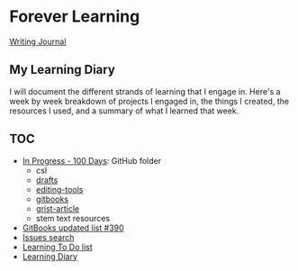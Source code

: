 # Forever Learning

[Writing Journal](https://github.com/janzeteachesit/100-days-of-writing/blob/master/README.md)

## My Learning Diary

I will document the different strands of learning that I engage in. Here's a week by week breakdown of projects I engaged in, the things I created, the resources I used, and a summary of what I learned that week.

## TOC 
- [In Progress - 100 Days](https://github.com/janzeteachesit/100-days-of-writing/tree/master/in-progress): GitHub folder
  - csl
  - [drafts](https://github.com/janzeteachesit/100-days-of-writing/blob/master/in-progress/drafts.md)
  - [editing-tools](https://github.com/janzeteachesit/100-days-of-writing/blob/master/in-progress/editing-tools.md)
  - [gitbooks](https://github.com/janzeteachesit/100-days-of-writing/blob/master/in-progress/gitbooks.md)
  - [grist-article](https://github.com/janzeteachesit/100-days-of-writing/blob/master/in-progress/grist-articles.md)
  - stem text resources
- [GitBooks updated list #390](https://github.com/janzeteachesit/Learning-Diary/issues/390)
- [Issues search](https://github.com/issues?utf8=%E2%9C%93&q=is%3Aopen+is%3Aissue+author%3Ajanzeteachesit+GitBooks)
- [Learning To Do list](./docs/learning-to-do-list.md)
- [Learning Diary](./docs/README.md)
